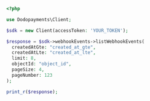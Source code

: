 ```php
<?php

use Dodopayments\Client;

$sdk = new Client(accessToken: 'YOUR_TOKEN');

$response = $sdk->webhookEvents->listWebhookEvents(
  createdAtGte: "created_at_gte",
  createdAtLte: "created_at_lte",
  limit: 8,
  objectId: "object_id",
  pageSize: 4,
  pageNumber: 123
);

print_r($response);

```


<!-- This file was generated by liblab | https://liblab.com/ -->